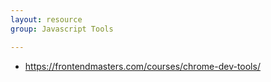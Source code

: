 ```yaml
---
layout: resource
group: Javascript Tools

---
```

<!-- General resources go here -->

- <https://frontendmasters.com/courses/chrome-dev-tools/>

<!-- ### Core -->

<!-- ### Intermediate -->

<!-- ### Advanced -->

<!-- ### Jedi -->
